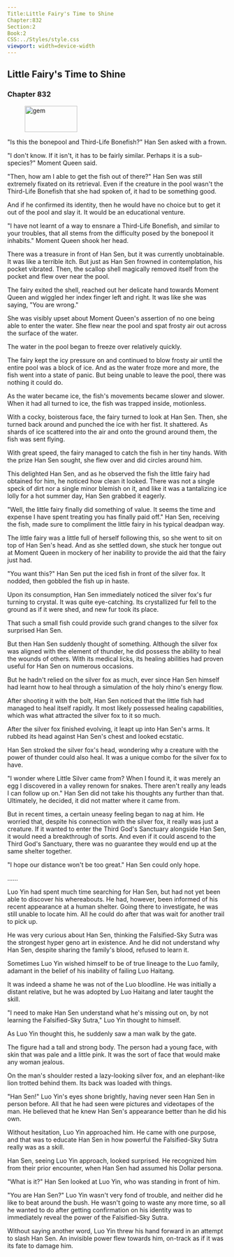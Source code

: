 ```yaml
---
Title:Little Fairy's Time to Shine 
Chapter:832 
Section:2 
Book:2 
CSS:../Styles/style.css 
viewport: width=device-width
---
```

  
## Little Fairy's Time to Shine
### Chapter 832
  
<figure>
	<img src="../Images/gem.gif" alt="gem" id="gem" width="120" height="60" />
</figure>
  

  
"Is this the bonepool and Third-Life Bonefish?" Han Sen asked with a frown.

"I don't know. If it isn't, it has to be fairly similar. Perhaps it is a sub-species?" Moment Queen said.

"Then, how am I able to get the fish out of there?" Han Sen was still extremely fixated on its retrieval. Even if the creature in the pool wasn't the Third-Life Bonefish that she had spoken of, it had to be something good.

And if he confirmed its identity, then he would have no choice but to get it out of the pool and slay it. It would be an educational venture.

"I have not learnt of a way to ensnare a Third-Life Bonefish, and similar to your troubles, that all stems from the difficulty posed by the bonepool it inhabits." Moment Queen shook her head.

There was a treasure in front of Han Sen, but it was currently unobtainable. It was like a terrible itch. But just as Han Sen frowned in contemplation, his pocket vibrated. Then, the scallop shell magically removed itself from the pocket and flew over near the pool.

The fairy exited the shell, reached out her delicate hand towards Moment Queen and wiggled her index finger left and right. It was like she was saying, "You are wrong."

She was visibly upset about Moment Queen's assertion of no one being able to enter the water. She flew near the pool and spat frosty air out across the surface of the water.

The water in the pool began to freeze over relatively quickly.

The fairy kept the icy pressure on and continued to blow frosty air until the entire pool was a block of ice. And as the water froze more and more, the fish went into a state of panic. But being unable to leave the pool, there was nothing it could do.

As the water became ice, the fish's movements became slower and slower. When it had all turned to ice, the fish was trapped inside, motionless.

With a cocky, boisterous face, the fairy turned to look at Han Sen. Then, she turned back around and punched the ice with her fist. It shattered. As shards of ice scattered into the air and onto the ground around them, the fish was sent flying.

With great speed, the fairy managed to catch the fish in her tiny hands. With the prize Han Sen sought, she flew over and did circles around him.

This delighted Han Sen, and as he observed the fish the little fairy had obtained for him, he noticed how clean it looked. There was not a single speck of dirt nor a single minor blemish on it, and like it was a tantalizing ice lolly for a hot summer day, Han Sen grabbed it eagerly.

"Well, the little fairy finally did something of value. It seems the time and expense I have spent treating you has finally paid off." Han Sen, receiving the fish, made sure to compliment the little fairy in his typical deadpan way.

The little fairy was a little full of herself following this, so she went to sit on top of Han Sen's head. And as she settled down, she stuck her tongue out at Moment Queen in mockery of her inability to provide the aid that the fairy just had.

"You want this?" Han Sen put the iced fish in front of the silver fox. It nodded, then gobbled the fish up in haste.

Upon its consumption, Han Sen immediately noticed the silver fox's fur turning to crystal. It was quite eye-catching. Its crystallized fur fell to the ground as if it were shed, and new fur took its place.

That such a small fish could provide such grand changes to the silver fox surprised Han Sen.

But then Han Sen suddenly thought of something. Although the silver fox was aligned with the element of thunder, he did possess the ability to heal the wounds of others. With its medical licks, its healing abilities had proven useful for Han Sen on numerous occasions.

But he hadn't relied on the silver fox as much, ever since Han Sen himself had learnt how to heal through a simulation of the holy rhino's energy flow.

After shooting it with the bolt, Han Sen noticed that the little fish had managed to heal itself rapidly. It most likely possessed healing capabilities, which was what attracted the silver fox to it so much.

After the silver fox finished evolving, it leapt up into Han Sen's arms. It rubbed its head against Han Sen's chest and looked ecstatic.

Han Sen stroked the silver fox's head, wondering why a creature with the power of thunder could also heal. It was a unique combo for the silver fox to have.

"I wonder where Little Silver came from? When I found it, it was merely an egg I discovered in a valley renown for snakes. There aren't really any leads I can follow up on." Han Sen did not take his thoughts any further than that. Ultimately, he decided, it did not matter where it came from.

But in recent times, a certain uneasy feeling began to nag at him. He worried that, despite his connection with the silver fox, it really was just a creature. If it wanted to enter the Third God's Sanctuary alongside Han Sen, it would need a breakthrough of sorts. And even if it could ascend to the Third God's Sanctuary, there was no guarantee they would end up at the same shelter together.

"I hope our distance won't be too great." Han Sen could only hope.

…...

Luo Yin had spent much time searching for Han Sen, but had not yet been able to discover his whereabouts. He had, however, been informed of his recent appearance at a human shelter. Going there to investigate, he was still unable to locate him. All he could do after that was wait for another trail to pick up.

He was very curious about Han Sen, thinking the Falsified-Sky Sutra was the strongest hyper geno art in existence. And he did not understand why Han Sen, despite sharing the family's blood, refused to learn it.

Sometimes Luo Yin wished himself to be of true lineage to the Luo family, adamant in the belief of his inability of failing Luo Haitang.

It was indeed a shame he was not of the Luo bloodline. He was initially a distant relative, but he was adopted by Luo Haitang and later taught the skill.

"I need to make Han Sen understand what he's missing out on, by not learning the Falsified-Sky Sutra," Luo Yin thought to himself.

As Luo Yin thought this, he suddenly saw a man walk by the gate.

The figure had a tall and strong body. The person had a young face, with skin that was pale and a little pink. It was the sort of face that would make any woman jealous.

On the man's shoulder rested a lazy-looking silver fox, and an elephant-like lion trotted behind them. Its back was loaded with things.

"Han Sen!" Luo Yin's eyes shone brightly, having never seen Han Sen in person before. All that he had seen were pictures and videotapes of the man. He believed that he knew Han Sen's appearance better than he did his own.

Without hesitation, Luo Yin approached him. He came with one purpose, and that was to educate Han Sen in how powerful the Falsified-Sky Sutra really was as a skill.

Han Sen, seeing Luo Yin approach, looked surprised. He recognized him from their prior encounter, when Han Sen had assumed his Dollar persona.

"What is it?" Han Sen looked at Luo Yin, who was standing in front of him.

"You are Han Sen?" Luo Yin wasn't very fond of trouble, and neither did he like to beat around the bush. He wasn't going to waste any more time, so all he wanted to do after getting confirmation on his identity was to immediately reveal the power of the Falsified-Sky Sutra.

Without saying another word, Luo Yin threw his hand forward in an attempt to slash Han Sen. An invisible power flew towards him, on-track as if it was its fate to damage him.